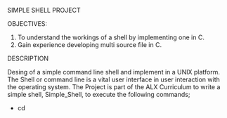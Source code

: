 
SIMPLE SHELL PROJECT

OBJECTIVES:

1. To understand the workings of a shell by implementing one in C.
2. Gain experience developing multi source file in C.

DESCRIPTION

Desing of a simple command line shell and implement in a UNIX platform. The Shell or command line is a vital user interface in user interaction with the operating system. The Project is part of the ALX Curriculum to write a simple shell, Simple_Shell, to execute the following commands;

- cd

